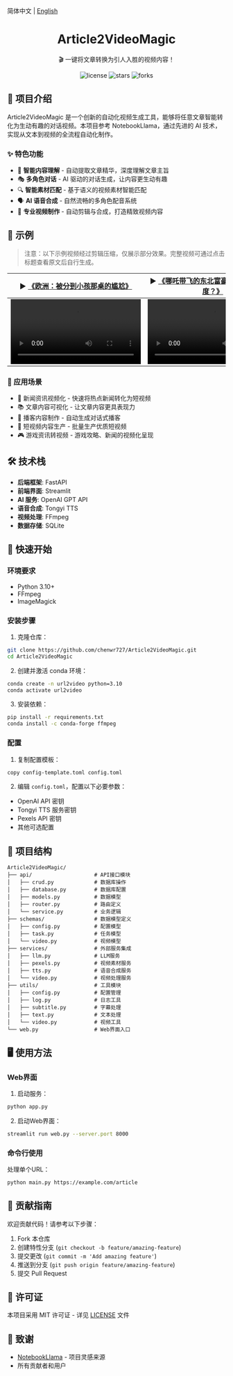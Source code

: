 简体中文 | [English](README.md)

<div align="center">
    <h1>Article2VideoMagic</h1>
    <p>🎬 一键将文章转换为引人入胜的视频内容！</p>
    <p>
        <img src="https://img.shields.io/badge/license-MIT-green" alt="license">
        <img src="https://img.shields.io/github/stars/chenwr727/Article2VideoMagic" alt="stars">
        <img src="https://img.shields.io/github/forks/chenwr727/Article2VideoMagic" alt="forks">
    </p>
</div>

## 📖 项目介绍

Article2VideoMagic 是一个创新的自动化视频生成工具，能够将任意文章智能转化为生动有趣的对话视频。本项目参考 NotebookLlama，通过先进的 AI 技术，实现从文本到视频的全流程自动化制作。

### ✨ 特色功能

- 🤖 **智能内容理解** - 自动提取文章精华，深度理解文章主旨
- 🎭 **多角色对话** - AI 驱动的对话生成，让内容更生动有趣
- 🔍 **智能素材匹配** - 基于语义的视频素材智能匹配
- 🗣️ **AI 语音合成** - 自然流畅的多角色配音系统
- 🎥 **专业视频制作** - 自动剪辑与合成，打造精致视频内容

## 📂 示例

> 注意：以下示例视频经过剪辑压缩，仅展示部分效果。完整视频可通过点击标题查看原文后自行生成。

<table>
    <thead>
        <tr>
            <th align="center"><g-emoji class="g-emoji" alias="arrow_forward">▶️</g-emoji> <a href="https://mp.weixin.qq.com/s/31AxWlPevYdI_CLErHReEQ">《欧洲：被分到小孩那桌的尴尬》</a></th>
            <th align="center"><g-emoji class="g-emoji" alias="arrow_forward">▶️</g-emoji> <a href="https://mp.weixin.qq.com/s/tQMKS6HBH5bFVwa7otJaww">《哪吒带飞的东北富豪，如何保持IP热度？》</a></th>
            <th align="center"><g-emoji class="g-emoji" alias="arrow_forward">▶️</g-emoji> <a href="https://m.ithome.com/html/831514.htm">《无创血糖检测仪：科技让生活更轻松》</a></th>
        </tr>
    </thead>
    <tbody>
        <tr>
            <td align="center"><video src="https://github.com/user-attachments/assets/452561f5-acb5-4225-9e8b-eb080f8b0a7d"></video></td>
            <td align="center"><video src="https://github.com/user-attachments/assets/a28b6e03-3685-4014-a856-6a57adb86be1"></video></td>
            <td align="center"><video src="https://github.com/user-attachments/assets/e5dab72d-041c-436e-aa51-de9edfe1ba6d"></video></td>
        </tr>
    </tbody>
</table>

### 🎯 应用场景

- 📰 新闻资讯视频化 - 快速将热点新闻转化为短视频
- 📚 文章内容可视化 - 让文章内容更具表现力
- 🎤 播客内容制作 - 自动生成对话式播客
- 📱 短视频内容生产 - 批量生产优质短视频
- 🎮 游戏资讯转视频 - 游戏攻略、新闻的视频化呈现

## 🛠️ 技术栈

- **后端框架**: FastAPI
- **前端界面**: Streamlit
- **AI 服务**: OpenAI GPT API
- **语音合成**: Tongyi TTS
- **视频处理**: FFmpeg
- **数据存储**: SQLite

## 🚀 快速开始

### 环境要求

- Python 3.10+
- FFmpeg
- ImageMagick

### 安装步骤

1. 克隆仓库：
```bash
git clone https://github.com/chenwr727/Article2VideoMagic.git
cd Article2VideoMagic
```

2. 创建并激活 conda 环境：
```bash
conda create -n url2video python=3.10
conda activate url2video
```

3. 安装依赖：
```bash
pip install -r requirements.txt
conda install -c conda-forge ffmpeg
```

### 配置

1. 复制配置模板：
```bash
copy config-template.toml config.toml
```

2. 编辑 `config.toml`，配置以下必要参数：
- OpenAI API 密钥
- Tongyi TTS 服务密钥
- Pexels API 密钥
- 其他可选配置

## 📂 项目结构

```
Article2VideoMagic/
├── api/                    # API接口模块
│   ├── crud.py             # 数据库操作
│   ├── database.py         # 数据库配置
│   ├── models.py           # 数据模型
│   ├── router.py           # 路由定义
│   └── service.py          # 业务逻辑
├── schemas/                # 数据模型定义
│   ├── config.py           # 配置模型
│   ├── task.py             # 任务模型
│   └── video.py            # 视频模型
├── services/               # 外部服务集成
│   ├── llm.py              # LLM服务
│   ├── pexels.py           # 视频素材服务
│   ├── tts.py              # 语音合成服务
│   └── video.py            # 视频处理服务
├── utils/                  # 工具模块
│   ├── config.py           # 配置管理
│   ├── log.py              # 日志工具
│   ├── subtitle.py         # 字幕处理
│   ├── text.py             # 文本处理
│   └── video.py            # 视频工具
└── web.py                  # Web界面入口
```

## 🖥️ 使用方法

### Web界面

1. 启动服务：
```bash
python app.py
```

2. 启动Web界面：
```bash
streamlit run web.py --server.port 8000
```

### 命令行使用

处理单个URL：
```bash
python main.py https://example.com/article
```

## 🤝 贡献指南

欢迎贡献代码！请参考以下步骤：

1. Fork 本仓库
2. 创建特性分支 (`git checkout -b feature/amazing-feature`)
3. 提交更改 (`git commit -m 'Add amazing feature'`)
4. 推送到分支 (`git push origin feature/amazing-feature`)
5. 提交 Pull Request

## 📄 许可证

本项目采用 MIT 许可证 - 详见 [LICENSE](LICENSE) 文件

## 🙏 致谢

- [NotebookLlama](https://github.com/NotebookLlama) - 项目灵感来源
- 所有贡献者和用户